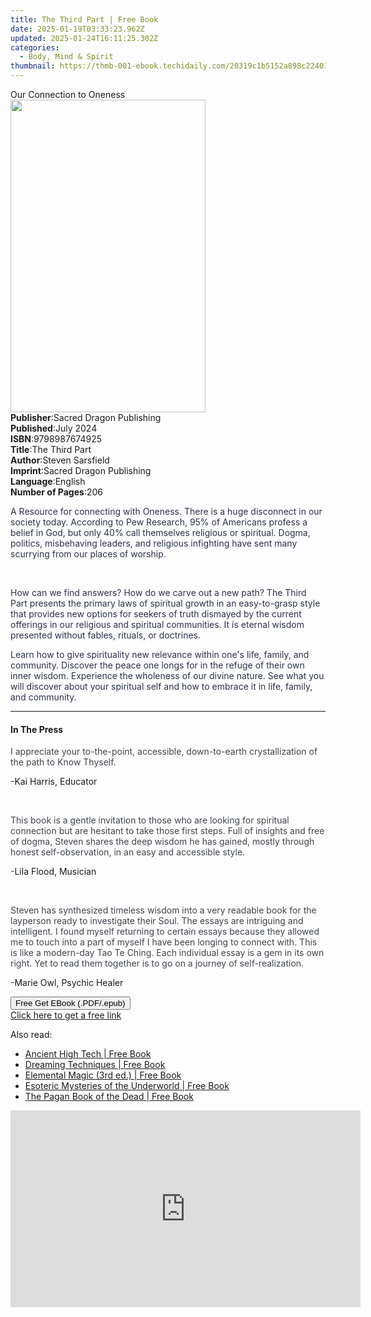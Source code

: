 ```yaml
---
title: The Third Part | Free Book
date: 2025-01-19T03:33:23.962Z
updated: 2025-01-24T16:11:25.302Z
categories:
  - Body, Mind & Spirit
thumbnail: https://thmb-001-ebook.techidaily.com/20319c1b5152a898c2240170f87566a8cdfe578ec0cb9fe4ea61af8dcd675d81.jpg
---
```

<main id="book-container">
  <div class="flex flex-col">
    <div class="book-brief flex-1 py-6 px-4 sm:p-6 md:py-10 md:px-8">
      <!-- brief-->
      <div class="book-brief-main">Our Connection to Oneness</div>
    </div>
    <div
      class="book-meta-info flex-1 grid gap-4 col-start-1 col-end-3 row-start-1 sm:mb-6 sm:grid-cols-4 lg:gap-6 lg:col-start-2 lg:row-end-6 lg:row-span-6 lg:mb-0"
    >
      <div
        class="book-meta-info-left place-content-center mt-4 p-4 text-sm leading-6 col-start-2 col-span-2 dark:text-slate-400"
      >
        <img
          class="w-full h-500 object-cover rounded-lg sm:h-255 sm:col-span-2 lg:col-span-full"
          src="https://img-001-ebook.techidaily.com/57489e55bac8d58df48af79aa82bfd256f547c45e49409c21008d4944dc788a3.jpg"
          alt=""
          width="312"
          height="500"
        />
      </div>
      <div
        class="book-meta-info-right mt-2 col-start-1 row-start-2 col-span-3 self-center"
      >
        <!-- meta data  -->
        <div class="flex flex-col px-4 md:px-8">
          <div class="flex-1">
            <strong>Publisher</strong>:<span class="px-2"
              >Sacred Dragon Publishing</span
            >
          </div>
          <div class="flex-1">
            <strong>Published</strong>:<span class="px-2">July 2024</span>
          </div>
          <div class="flex-1">
            <strong>ISBN</strong>:<span class="px-2">9798987674925</span>
          </div>
          <div class="flex-1">
            <strong>Title</strong>:<span class="px-2">The Third Part</span>
          </div>
          <div class="flex-1">
            <strong>Author</strong>:<span class="px-2">Steven Sarsfield</span>
          </div>
          <div class="flex-1">
            <strong>Imprint</strong>:<span class="px-2"
              >Sacred Dragon Publishing</span
            >
          </div>
          <div class="flex-1">
            <strong>Language</strong>:<span class="px-2">English</span>
          </div>
          <div class="flex-1">
            <strong>Number of Pages</strong>:<span class="px-2">206</span>
          </div>
        </div>
      </div>
    </div>
    <div class="book-description flex-1 py-6 px-4 sm:p-6 md:py-10 md:px-8">
      <div class="book-description-main">
        <div accordion-content="" id="description">
          <p>
            <span style="color: rgb(43, 50, 69)"
              >A Resource for connecting with Oneness. There is a huge
              disconnect in our society today. According to Pew Research, 95% of
              Americans profess a belief in God, but only 40% call themselves
              religious or spiritual. Dogma, politics, misbehaving leaders, and
              religious infighting have sent many scurrying from our places of
              worship.</span
            >
          </p>
          <p><br /></p>
          <p>
            <span style="color: rgb(43, 50, 69)"
              >How can we find answers? How do we carve out a new path? The
              Third Part presents the primary laws of spiritual growth in an
              easy-to-grasp style that provides new options for seekers of truth
              dismayed by the current offerings in our religious and spiritual
              communities. It is eternal wisdom presented without fables,
              rituals, or doctrines.</span
            >
          </p>
          <p>
            <span style="color: rgb(43, 50, 69)"
              >Learn how to give spirituality new relevance within one's life,
              family, and community. Discover the peace one longs for in the
              refuge of their own inner wisdom. Experience the wholeness of our
              divine nature. See what you will discover about your spiritual
              self and how to embrace it in life, family, and community.</span
            >
          </p>
        </div>
        <div class="accordion-fader"></div>
      </div>
    </div>
    <div class="book-excerpts flex-1 py-6 px-4 sm:p-6 md:py-10 md:px-8">
      <!-- excerpts-->
      <div class="book-excerpts-main">
        <hr />
        <h4 class="placeholder placeholder-heading">
          <span>In The Press</span>
        </h4>
        <p></p>
        <p>
          <span style="color: rgba(63, 68, 75, 1)"
            >I appreciate your to-the-point, accessible, down-to-earth
            crystallization of the path to Know Thyself.</span
          >
        </p>
        <p>
          <span style="color: rgba(63, 68, 75, 1)">-</span>Kai Harris, Educator
        </p>
        <p><br /></p>
        <p>
          <span style="color: rgba(63, 68, 75, 1)"
            >This book is a gentle invitation to those who are looking for
            spiritual connection but are hesitant to take those first steps.
            Full of insights and free of dogma, Steven shares the deep wisdom he
            has gained, mostly through honest self-observation, in an easy and
            accessible style.</span
          >
        </p>
        <p>
          <span style="color: rgba(63, 68, 75, 1)">-</span>Lila Flood, Musician
        </p>
        <p><br /></p>
        <p>
          <span style="color: rgba(63, 68, 75, 1)"
            >Steven has synthesized timeless wisdom into a very readable book
            for the layperson ready to investigate their Soul. The essays are
            intriguing and intelligent. I found myself returning to certain
            essays because they allowed me to touch into a part of myself I have
            been longing to connect with. This is like a modern-day Tao Te
            Ching. Each individual essay is a gem in its own right. Yet to read
            them together is to go on a journey of self-realization.</span
          >
        </p>
        <p>
          <span style="color: rgba(63, 68, 75, 1)">-</span>Marie Owl, Psychic
          Healer
        </p>
        <p></p>
      </div>
    </div>
    <div
      class="book-about-author flex-1 py-6 px-4 sm:p-6 md:py-10 md:px-8"
    ></div>
    <div class="book-free-get flex-1 py-6 px-4 sm:p-6 md:py-10 md:px-8">
      <button
        id="btn-free-get"
        class="bg-blue-500 hover:bg-blue-700 text-white font-bold py-2 px-4 rounded"
      >
        Free Get EBook (.PDF/.epub)
      </button>
      <div id="countdown-display" class="px-2 text-lg mt-2"></div>
      <a
        id="free-link"
        class="hidden bg-blue-500 hover:bg-blue-700 text-white font-bold py-2 px-4 rounded"
        href="https://www.ebooks.com/en-us/book/211419397/the-third-part/steven-sarsfield/"
        target="_blank"
        >Click here to get a free link</a
      >
    </div>
    <script>
      let countdownTime = 0;
      let countdownInterval = null;
      document
        .getElementById('btn-free-get')
        .addEventListener('click', startCountdown);
      function startCountdown() {
        countdownTime = new Date().getTime() + 60000 * 3;
        countdownInterval = setInterval(updateCountdown, 1000);
        document.getElementById('btn-free-get').disabled = true;
        document
          .getElementById('btn-free-get')
          .classList.add('bg-gray-500', 'cursor-not-allowed');
      }
      function updateCountdown() {
        let currentTime = new Date().getTime();
        let timeLeft = countdownTime - currentTime;
        let secondsLeft = Math.floor(timeLeft / 1000);
        document.getElementById('countdown-display').innerHTML =
          `Remaining time: ${secondsLeft} seconds.`;
        if (secondsLeft <= 0) {
          clearInterval(countdownInterval);
          document.getElementById('btn-free-get').classList.add('hidden');
          document.getElementById('free-link').classList.remove('hidden');
          document.getElementById('countdown-display').innerHTML = '';
        }
      }
    </script>
  </div>
</main>

<ins class="adsbygoogle"
      style="display:block"
      data-ad-client="ca-pub-7571918770474297"
      data-ad-slot="8358498916"
      data-ad-format="auto"
      data-full-width-responsive="true"></ins>
    

<span class="atpl-alsoreadstyle">Also read:</span>
<div><ul>
<li><a href="https://novels-ebooks.techidaily.com/209961595-9781591433835-ancient-high-tech/"><u>Ancient High Tech | Free Book</u></a></li>
<li><a href="https://novels-ebooks.techidaily.com/209961597-9781591433897-dreaming-techniques/"><u>Dreaming Techniques | Free Book</u></a></li>
<li><a href="https://novels-ebooks.techidaily.com/209961594-9781620557594-elemental-magic-3rd-ed/"><u>Elemental Magic (3rd ed.) | Free Book</u></a></li>
<li><a href="https://novels-ebooks.techidaily.com/209961596-9781644110638-esoteric-mysteries-of-the-underworld/"><u>Esoteric Mysteries of the Underworld | Free Book</u></a></li>
<li><a href="https://novels-ebooks.techidaily.com/209961592-9781644110485-the-pagan-book-of-the-dead/"><u>The Pagan Book of the Dead | Free Book</u></a></li>
</ul></div>

<!-- affiliate ads begin -->
<iframe width="560" height="315" src="https://www.youtube.com/embed/LdVT_-3gESA?si=_HfjpbUEHSRKTXjt" title="YouTube video player" frameborder="0" allow="accelerometer; autoplay; clipboard-write; encrypted-media; gyroscope; picture-in-picture; web-share" referrerpolicy="strict-origin-when-cross-origin" allowfullscreen></iframe>
<!-- affiliate ads end -->

